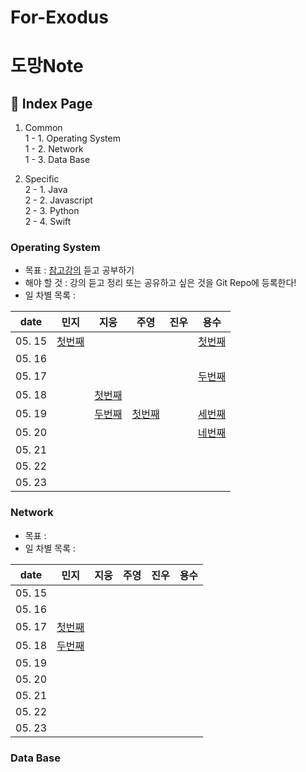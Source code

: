 # For-Exodus

# 도망Note

## 📓 Index Page
1. Common <br>
  1 - 1. Operating System <br> 
  1 - 2. Network <br>
  1 - 3. Data Base <br>
  
2. Specific <br>
  2 - 1. Java <br>
  2 - 2. Javascript <br>
  2 - 3. Python <br>
  2 - 4. Swift <br>
  
### Operating System
  - 목표 : [참고강의](https://www.inflearn.com/course/%EC%9A%B4%EC%98%81%EC%B2%B4%EC%A0%9C-%EA%B3%B5%EB%A3%A1%EC%B1%85-%EC%A0%84%EA%B3%B5%EA%B0%95%EC%9D%98#) 듣고 공부하기
  - 해야 할 것 : 강의 듣고 정리 또는 공유하고 싶은 것을 Git Repo에 등록한다!
  - 일 차별 목록 : 

| date   | 민지 | 지웅 | 주영 | 진우 | 용수 |
| ------ |  ----- | ---- | ---- | ---- | ---- |
| 05. 15 |  [첫번째](https://github.com/wolframhwang/For-Exodus/blob/main/OS/1_%EB%B0%95%EB%AF%BC%EC%A7%80.md) |  |  | | [첫번째](https://github.com/wolframhwang/For-Exodus/blob/main/OS/1%EC%9D%BC%EC%B0%A8_%EA%B9%80%EC%9A%A9%EC%88%98.md) |
| 05. 16 |   |  |  | | |
| 05. 17 |   |  |  | | [두번째](https://github.com/wolframhwang/For-Exodus/blob/main/OS/2일차_김용수.md)|
| 05. 18 |   | [첫번째](https://github.com/wolframhwang/For-Exodus/blob/main/OS/Wolfram_Process.md) |  | | |
| 05. 19 |   | [두번째](https://github.com/wolframhwang/For-Exodus/blob/main/OS/Wolfram_fork.md) | [첫번째](https://github.com/wolframhwang/For-Exodus/blob/main/OS/os_개념_정리_김주영.md) | | [세번째](https://github.com/wolframhwang/For-Exodus/blob/main/OS/3%EC%9D%BC%EC%B0%A8_%EA%B9%80%EC%9A%A9%EC%88%98.md)|
| 05. 20 |   |  |  | | [네번째](https://github.com/wolframhwang/For-Exodus/blob/main/OS/4%EC%9D%BC%EC%B0%A8_%EA%B9%80%EC%9A%A9%EC%88%98.md)|
| 05. 21 |   |  |  | | |
| 05. 22 |   |  |  | | |
| 05. 23 |   |  |  | | |


### Network
  - 목표 : 
  - 일 차별 목록 : 

| date   |   민지  |  지웅 |  주영 |  진우 |  용수 |
| ------ |  ----- | ---- | ---- | ---- | ---- |
| 05. 15 |        |      |      |      |      |
| 05. 16 |        |      |      |      |      |
| 05. 17 | [첫번째](https://github.com/wolframhwang/For-Exodus/blob/main/Network/N1_%EB%B0%95%EB%AF%BC%EC%A7%80.md)       |      |      |      |      |
| 05. 18 | [두번째](https://github.com/wolframhwang/For-Exodus/blob/main/Network/N2_%EB%B0%95%EB%AF%BC%EC%A7%80.md)       |      |      |      |      |
| 05. 19 |        |      |      |      |      |
| 05. 20 |        |      |      |      |      |
| 05. 21 |        |      |      |      |      |
| 05. 22 |        |      |      |      |      |
| 05. 23 |        |      |      |      |      |



### Data Base
<br>

